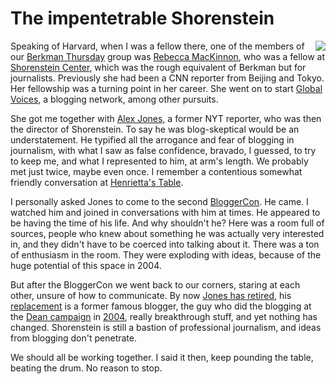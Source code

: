 # The impentetrable Shorenstein
<img src="http://scripting.com/images/2019/12/24/drummer.png" border="0" align="right">Speaking of Harvard, when I was a fellow there, one of the members of our <a href="http://blogs.harvard.edu/bloggroup/">Berkman Thursday</a> group was <a href="https://en.wikipedia.org/wiki/Rebecca_MacKinnon">Rebecca MacKinnon</a>, who was a fellow at <a href="https://en.wikipedia.org/wiki/Shorenstein_Center_on_Media,_Politics_and_Public_Policy">Shorenstein Center</a>, which was the rough equivalent of Berkman but for journalists. Previously she had been a CNN reporter from Beijing and Tokyo. Her fellowship was a turning point in her career. She went on to start <a href="https://globalvoices.org/">Global Voices</a>, a blogging network, among other pursuits.

She got me together with <a href="https://en.wikipedia.org/wiki/Alex_Jones_(journalist)">Alex Jones</a>, a former NYT reporter, who was then the director of Shorenstein. To say he was blog-skeptical would be an understatement. He typified all the arrogance and fear of blogging in journalism, with what I saw as false confidence, bravado, I guessed, to try to keep me, and what I represented to him, at arm's length. We probably met just twice, maybe even once. I remember a contentious somewhat friendly conversation at <a href="https://www.henriettastable.com/">Henrietta's Table</a>. 

I personally asked Jones to come to the second <a href="https://en.wikipedia.org/wiki/BloggerCon">BloggerCon</a>. He came. I watched him and joined in conversations with him at times. He appeared to be having the time of his life. And why shouldn't he? Here was a room full of sources, people who knew about something he was actually very interested in, and they didn't have to be coerced into talking about it. There was a ton of enthusiasm in the room. They were exploding with ideas, because of the huge potential of this space in 2004.

But after the BloggerCon we went back to our corners, staring at each other, unsure of how to communicate. By now <a href="https://shorensteincenter.org/alex-jones-leave-shorenstein-center-july-1-2015/">Jones has retired</a>, his <a href="https://en.wikipedia.org/wiki/Nicco_Mele">replacement</a> is a former famous blogger, the guy who did the blogging at the <a href="https://en.wikipedia.org/wiki/Blog_for_America">Dean campaign</a> in <a href="http://scripting.com/davenet/2004/02/07/howardDeanIsNotASoapBar.html">2004</a>, really breakthrough stuff, and yet nothing has changed. Shorenstein is still a bastion of professional journalism, and ideas from blogging don't penetrate. 

We should all be working together. I said it then, keep pounding the table, beating the drum. No reason to stop. 

